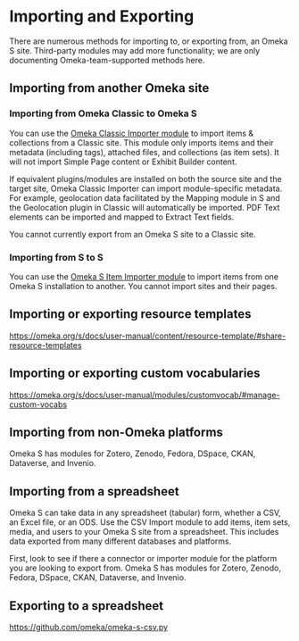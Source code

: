 # Importing and Exporting

There are numerous methods for importing to, or exporting from, an Omeka S site. Third-party modules may add more functionality; we are only documenting Omeka-team-supported methods here. 

## Importing from another Omeka site

### Importing from Omeka Classic to Omeka S

You can use the [Omeka Classic Importer module](../modules/omekaCimporter.md) to import items & collections from a Classic site. This module only imports items and their metadata (including tags), attached files, and collections (as item sets). It will not import Simple Page content or Exhibit Builder content.

If equivalent plugins/modules are installed on both the source site and the target site, Omeka Classic Importer can import module-specific metadata. For example, geolocation data facilitated by the Mapping module in S and the Geolocation plugin in Classic will automatically be imported. PDF Text elements can be imported and mapped to Extract Text fields.

You cannot currently export from an Omeka S site to a Classic site. 

### Importing from S to S

You can use the [Omeka S Item Importer module](../modules/ositemimporter.md) to import items from one Omeka S installation to another. You cannot import sites and their pages. 

## Importing or exporting resource templates 

https://omeka.org/s/docs/user-manual/content/resource-template/#share-resource-templates

## Importing or exporting custom vocabularies

https://omeka.org/s/docs/user-manual/modules/customvocab/#manage-custom-vocabs

## Importing from non-Omeka platforms

Omeka S has modules for Zotero, Zenodo, Fedora, DSpace, CKAN, Dataverse, and Invenio. 

## Importing from a spreadsheet

Omeka S can take data in any spreadsheet (tabular) form, whether a CSV, an Excel file, or an ODS. Use the CSV Import module to add items, item sets, media, and users to your Omeka S site from a spreadsheet. This includes data exported from many different databases and platforms. 

First, look to see if there a connector or importer module for the platform you are looking to export from. Omeka S has modules for Zotero, Zenodo, Fedora, DSpace, CKAN, Dataverse, and Invenio. 




## Exporting to a spreadsheet

https://github.com/omeka/omeka-s-csv.py